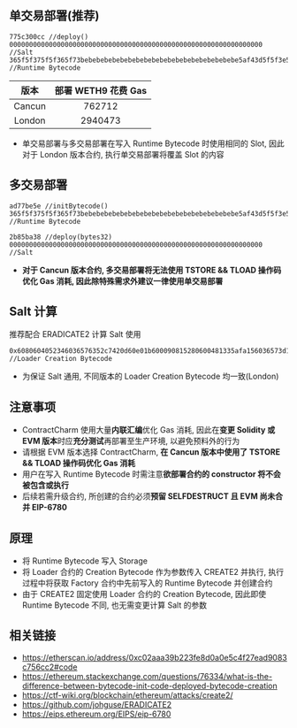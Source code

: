 

## 单交易部署(推荐)
```solidity
775c300cc //deploy()
0000000000000000000000000000000000000000000000000000000000000000 //Salt
365f5f375f5f365f73bebebebebebebebebebebebebebebebebebebebe5af43d5f5f3e5f3d91602a57fd5bf3 //Runtime Bytecode
```
| 版本 |部署 WETH9 花费 Gas|
|:---: |:---:              |
|Cancun|762712             |
|London|2940473            |
- 单交易部署与多交易部署在写入 Runtime Bytecode 时使用相同的 Slot, 因此对于 London 版本合约, 执行单交易部署将覆盖 Slot 的内容

## 多交易部署
```solidity
ad77be5e //initBytecode()
365f5f375f5f365f73bebebebebebebebebebebebebebebebebebebebe5af43d5f5f3e5f3d91602a57fd5bf3 //Runtime Bytecode
```
```solidity
2b85ba38 //deploy(bytes32)
0000000000000000000000000000000000000000000000000000000000000000 //Salt
```
- **对于 Cancun 版本合约, 多交易部署将无法使用 TSTORE && TLOAD 操作码优化 Gas 消耗, 因此除特殊需求外建议一律使用单交易部署**

## Salt 计算
推荐配合 ERADICATE2 计算 Salt 使用
```solidity
0x6080604052346036576352c7420d60e01b600090815280600481335afa156036573d156036573d601f1901602060003e6000516020f35b600080fdfe //Loader Creation Bytecode
```
- 为保证 Salt 通用, 不同版本的 Loader Creation Bytecode 均一致(London)

## 注意事项
- ContractCharm 使用大量**内联汇编**优化 Gas 消耗, 因此在**变更 Solidity 或 EVM 版本**时应**充分测试**再部署至生产环境, 以避免预料外的行为
- 请根据 EVM 版本选择 ContractCharm, **在 Cancun 版本中使用了 TSTORE && TLOAD 操作码优化 Gas 消耗**
- 用户在写入 Runtime Bytecode 时需注意**欲部署合约的 constructor 将不会被包含或执行**
- 后续若需升级合约, 所创建的合约必须**预留 SELFDESTRUCT 且 EVM 尚未合并 EIP-6780**

## 原理
- 将 Runtime Bytecode 写入 Storage
- 将 Loader 合约的 Creation Bytecode 作为参数传入 CREATE2 并执行, 执行过程中将获取 Factory 合约中先前写入的 Runtime Bytecode 并创建合约
- 由于 CREATE2 固定使用 Loader 合约的 Creation Bytecode, 因此即使 Runtime Bytecode 不同, 也无需变更计算 Salt 的参数

## 相关链接
- https://etherscan.io/address/0xc02aaa39b223fe8d0a0e5c4f27ead9083c756cc2#code
- https://ethereum.stackexchange.com/questions/76334/what-is-the-difference-between-bytecode-init-code-deployed-bytecode-creation
- https://ctf-wiki.org/blockchain/ethereum/attacks/create2/
- https://github.com/johguse/ERADICATE2
- https://eips.ethereum.org/EIPS/eip-6780

